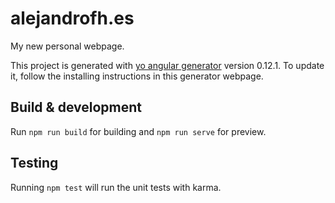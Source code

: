 # alejandrofh.es

My new personal webpage.

This project is generated with [yo angular generator](https://github.com/yeoman/generator-angular)
version 0.12.1. To update it, follow the installing instructions in this generator webpage.

## Build & development

Run `npm run build` for building and `npm run serve` for preview.

## Testing

Running `npm test` will run the unit tests with karma.
